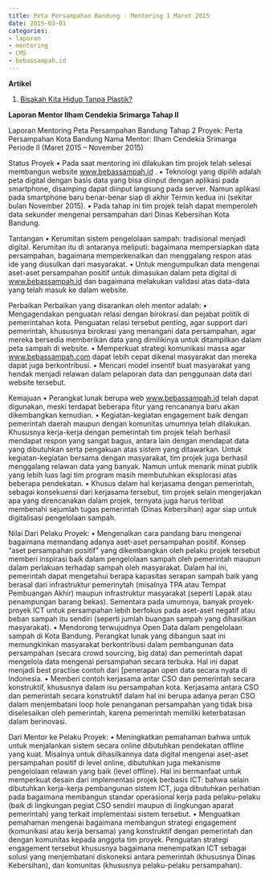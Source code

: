 ```yaml
---
title: Peta Persampahan Bandung - Mentoring 1 Maret 2015
date: 2015-03-01
categories:
- laporan
- mentoring
- CMS
- bebassampah.id
---
```


**Artikel**

1. [Bisakah Kita Hidup Tanpa Plastik?](http://ciptamedia.org/bisakah-kita-hidup-tanpa-plastik/)

**Laporan Mentor Ilham Cendekia Srimarga Tahap II**

Laporan Mentoring Peta Persampahan Bandung Tahap 2 Proyek: Perta Persampahan Kota Bandung Nama Mentor: Ilham Cendekia Srimarga Periode II (Maret 2015 – November 2015)


Status Proyek •	Pada saat mentoring ini dilakukan tim projek telah selesai membangun website www.bebassampah.id . •	Teknologi yang dipilih adalah peta digital dengan basis data yang bisa diinput dengan aplikasi pada smartphone, disamping dapat diinput langsung pada server. Namun aplikasi pada smartphone baru benar-benar siap di akhir Termin kedua ini (sekitar bulan November 2015). •	Pada tahap ini tim projek telah dapat memperoleh data sekunder mengenai persampahan dari Dinas Kebersihan Kota Bandung.

Tantangan •	Kerumitan sistem pengelolaan sampah: tradisional menjadi digital. Kerumitan itu di antaranya meliputi: bagaimana mempersiapkan data persampahan, bagaimana memperkenalkan dan menggalang respon atas ide yang diusulkan dari masyarakat. •	Untuk mengumpulkan data mengenai aset-aset persampahan positif untuk dimasukan dalam peta digital di www.bebassampah.id dan bagaimana melakukan validasi atas data-data yang telah masuk ke dalam website.

Perbaikan Perbaikan yang disarankan oleh mentor adalah: •	Mengagendakan penguatan relasi dengan birokrasi dan pejabat politik di pemerintahan kota. Penguatan relasi tersebut penting, agar support dari pemerintah, khususnya birokrasi yang menangani data persampahan, agar mereka bersedia memberikan data yang dimilikinya untuk ditampilkan dalam peta sampah di website. •	Memperkuat strategi komunikasi massa agar www.bebassampah.com dapat lebih cepat dikenal masyarakat dan mereka dapat juga berkontribusi. •	Mencari model insentif buat masyarakat yang hendak menjadi relawan dalam pelaporan data dan penggunaan data dari website tersebut.

Kemajuan •	Perangkat lunak berupa web www.bebassampah.id telah dapat digunakan, meski terdapat beberapa fitur yang rencananya baru akan dikembangkan kemudian. •	Kegiatan-kegiatan engagement baik dengan pemerintah daerah maupun dengan komunitas umumnya telah dilakukan. Khususnya kerja-kerja dengan pemerintah tim projek telah berhasil mendapat respon yang sangat bagus, antara lain dengan mendapat data yang dibutuhkan serta pengakuan atas sistem yang ditawarkan. Untuk kegiatan-kegiatan bersama dengan masyarakat, tim projek juga berhasil menggalang relawan data yang banyak. Namun untuk menarik minat publik yang lebih luas lagi tim program masih membutuhkan eksplorasi atas beberapa pendekatan. •	Khusus dalam hal kerjasama dengan pemerintah, sebagai konsekuensi dari kerjasama tersebut, tim projek selain mengerjakan apa yang direncanakan dalam projek, ternyata juga harus terlibat membenahi sejumlah tugas pemerintah (Dinas Kebersihan) agar siap untuk digitalisasi pengelolaan sampah.


Nilai Dari Pelaku Proyek: •	Mengenalkan cara pandang baru mengenai bagaimana memandang adanya aset-aset persampahan positif. Konsep “aset persampahan positif” yang dikembangkan oleh pelaku projek tersebut memberi inspirasi baik dalam pengelolaan sampah oleh pemerintah maupun dalam perlakuan terhadap sampah oleh masyarakat. Dalam hal ini, pemerintah dapat mengetahui berapa kapasitas serapan sampah baik yang berasal dari infrastruktur pemerinytah (misalnya TPA atau Tempat Pembuangan Akhir) maupun infrastruktur masyarakat (seperti Lapak atau penampungan barang bekas). Sementara pada umumnya, banyak proyek-proyek ICT untuk persampahan lebih berfokus pada aset-aset negatif atau beban sampah itu sendiri (seperti jumlah buangan sampah yang dihasilkan masyarakat). •	Mendorong terwujudnya Open Data dalam pengelolaan sampah di Kota Bandung. Perangkat lunak yang dibangun saat ini memungkinkan masyarakat berkontribusi dalam pembangunan data persampahan (secara crowd sourcing, big data) dan pemerintah dapat mengelola data mengenai persampahan secara terbuka. Hal ini dapat menjadi best practise contoh dari [penerapan open data secara nyata di Indonesia. •	Memberi contoh kerjasama antar CSO dan pemerintah secara konstruktif, khususnya dalam isu persampahan kota. Kerjasama antara CSO dan pemerintah secara konstruktif dalam hal ini berupa adanya peran CSO dalam menjembatani loop hole penanganan persampahan yang tidak bisa diselesaikan oleh pemerintah, karena pemerintah memiliki keterbatasan dalam berinovasi.

Dari Mentor ke Pelaku Proyek: •	Meningkatkan pemahaman bahwa untuk untuk menjalankan sistem secara online dibutuhkan pendekatan offline yang kuat. Misalnya untuk dihasilkannya data digital mengenai aset-aset persampahan positif di level online, dibutuhkan juga mekanisme pengelolaan relawan yang baik (level offline). Hal ini bermanfaat untuk memperkuat desain dari implementasi projek berbasis ICT: bahwa selain dibutuhkan kerja-kerja pembangunan sistem ICT, juga dibutuhkan perhatian pada bagaimana membangun standar operasional kerja pada pelaku-pelaku (baik di lingkungan pegiat CSO sendiri maupun di lingkungan aparat pemerintah) yang terkait implementasi sistem tersebut. •	Menguatkan pemahaman mengenai bagaimana membangun strategi engagement (komunikasi atau kerja bersama) yang konstruktif dengan pemerintah dan dengan komunitas kepada anggota tim proyek. Penguatan strategi engagement tersebut khususnya bagaimana menempatkan ICT sebagai solusi yang menjembatani diskoneksi antara pemerintah (khususnya Dinas Kebersihan), dan komunitas (khususnya pelaku-pelaku persampahan).
